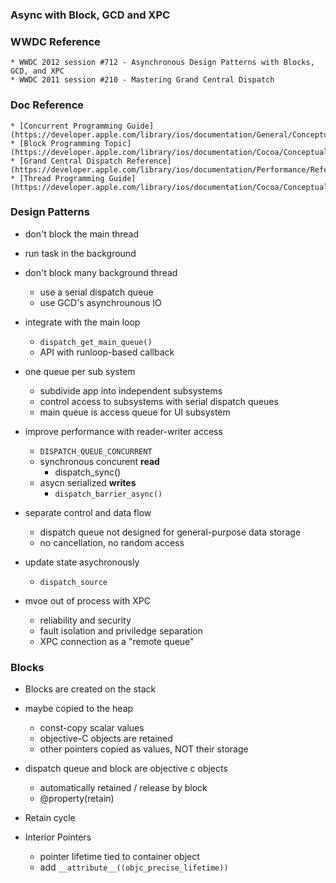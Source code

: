 ### Async with Block, GCD and XPC 

### WWDC Reference
    * WWDC 2012 session #712 - Asynchronous Design Patterns with Blocks, GCD, and XPC
    * WWDC 2011 session #210 - Mastering Grand Central Dispatch

### Doc Reference 
    
    * [Concurrent Programming Guide](https://developer.apple.com/library/ios/documentation/General/Conceptual/ConcurrencyProgrammingGuide/Introduction/Introduction.html)
    * [Block Programming Topic](https://developer.apple.com/library/ios/documentation/Cocoa/Conceptual/Blocks/Articles/00_Introduction.html)
    * [Grand Central Dispatch Reference](https://developer.apple.com/library/ios/documentation/Performance/Reference/GCD_libdispatch_Ref/Reference/reference.html)
    * [Thread Programming Guide](https://developer.apple.com/library/ios/documentation/Cocoa/Conceptual/Multithreading/Introduction/Introduction.html)



### Design Patterns

* don't block the main thread 
* run task in the background 
* don't block many background thread
    * use a serial dispatch queue 
    * use GCD's asynchrounous IO
* integrate with the main loop 
    * `dispatch_get_main_queue()`
    * API with runloop-based callback
* one queue per sub system 
    * subdivide app into independent subsystems 
    * control access to subsystems with serial dispatch queues
    * main queue is access queue for UI subsystem 
* improve performance with reader-writer access 
    * `DISPATCH_QUEUE_CONCURRENT` 
    * synchronous concurent __read__
        * dispatch_sync()
    * asycn serialized __writes__
        * `dispatch_barrier_async()`
* separate control and data flow  
    * dispatch queue not designed for general-purpose data storage 
    * no cancellation, no random access 
    
* update state asychronously 
    * `dispatch_source`
    
* mvoe out of process with XPC
    * reliability and security 
    * fault isolation and priviledge separation
    * XPC connection as a "remote queue"


### Blocks 
* Blocks are created on the stack
* maybe copied to the heap 
    * const-copy scalar values
    * objective-C objects are retained 
    * other pointers copied as values, NOT their storage

*   dispatch queue and block are objective c objects
    * automatically retained / release by block
    * @property(retain)

* Retain cycle

* Interior Pointers 
     * pointer lifetime tied to container object
     * add `__attribute__((objc_precise_lifetime))`



